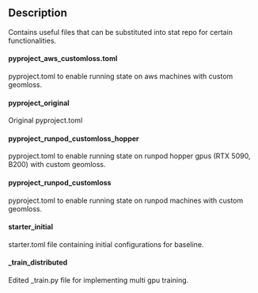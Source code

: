 ## Description
Contains useful files that can be substituted into stat repo for certain functionalities.
#### pyproject_aws_customloss.toml
pyproject.toml to enable running state on aws machines with custom geomloss.
#### pyproject_original
Original pyproject.toml
#### pyproject_runpod_customloss_hopper
pyproject.toml to enable running state on runpod hopper gpus (RTX 5090, B200) with custom geomloss.
#### pyproject_runpod_customloss
pyproject.toml to enable running state on runpod machines with custom geomloss.
#### starter_initial
starter.toml file containing initial configurations for baseline.
#### _train_distributed
Edited _train.py file for implementing multi gpu training.
